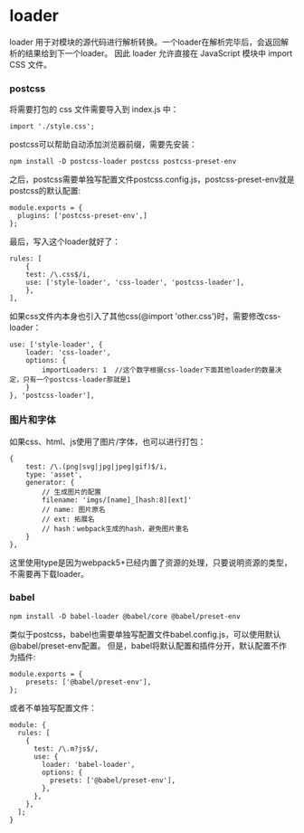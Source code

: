 loader
===================
loader 用于对模块的源代码进行解析转换。一个loader在解析完毕后，会返回解析的结果给到下一个loader。
因此 loader 允许直接在 JavaScript 模块中 import CSS 文件。

### postcss
将需要打包的 css 文件需要导入到 index.js 中：
```
import './style.css';
```
postcss可以帮助自动添加浏览器前缀，需要先安装：
```
npm install -D postcss-loader postcss postcss-preset-env
```
之后，postcss需要单独写配置文件postcss.config.js，postcss-preset-env就是postcss的默认配置:
```
module.exports = {
  plugins: ['postcss-preset-env',]
};
```
最后，写入这个loader就好了：
```
rules: [
    {
    test: /\.css$/i,
    use: ['style-loader', 'css-loader', 'postcss-loader'],
    },
],
```
如果css文件内本身也引入了其他css(@import 'other.css')时，需要修改css-loader：
```
use: ['style-loader', {
    loader: 'css-loader',
    options: {
        importLoaders: 1  //这个数字根据css-loader下面其他loader的数量决定，只有一个postcss-loader那就是1
    }
}, 'postcss-loader'],
```

### 图片和字体
如果css、html、js使用了图片/字体，也可以进行打包：
```
{
    test: /\.(png|svg|jpg|jpeg|gif)$/i,
    type: 'asset',
    generator: {
        // 生成图片的配置
        filename: 'imgs/[name]_[hash:8][ext]'
        // name: 图片原名
        // ext: 拓展名
        // hash：webpack生成的hash，避免图片重名
    }
},
```
这里使用type是因为webpack5+已经内置了资源的处理，只要说明资源的类型，不需要再下载loader。

### babel
```
npm install -D babel-loader @babel/core @babel/preset-env
```
类似于postcss，babel也需要单独写配置文件babel.config.js，可以使用默认@babel/preset-env配置。
但是，babel将默认配置和插件分开，默认配置不作为插件:
```
module.exports = {
    presets: ['@babel/preset-env'],
};
```
或者不单独写配置文件：
```
module: {
  rules: [
    {
      test: /\.m?js$/,
      use: {
        loader: 'babel-loader',
        options: {
          presets: ['@babel/preset-env'],
        },
      },
    },
  ];
}
```


